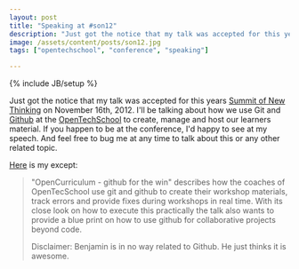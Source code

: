 ```yaml
---
layout: post
title: "Speaking at #son12"
description: "Just got the notice that my talk was accepted for this years [Summit of New Thinking]() on November 16th, 2012. I'll be talking about how we use Git and [Github](https://github.com) at the [OpenTechSchool](http://www.opentechschool.org) to create, manage and host our learners material. If you happen to be at the conference, I'd happy to see at my speech. And feel free to bug me at any time to talk about this or any other related topic."
image: /assets/content/posts/son12.jpg
tags: ["opentechschool", "conference", "speaking"]

---
```

{% include JB/setup %}

Just got the notice that my talk was accepted for this years [Summit of New Thinking]() on November 16th, 2012. I'll be talking about how we use Git and [Github](https://github.com) at the [OpenTechSchool](http://www.opentechschool.org) to create, manage and host our learners material. If you happen to be at the conference, I'd happy to see at my speech. And feel free to bug me at any time to talk about this or any other related topic.

[Here](http://open-strategies.de/sessions/opencurriculum-github-for-the-win) is my except:

> "OpenCurriculum - github for the win" describes how the coaches of OpenTecSchool use git and github to create their workshop materials, track errors and provide fixes during workshops in real time. With its close look on how to execute this practically the talk also wants to provide a blue print on how to use github for collaborative projects beyond code.
>
> Disclaimer: Benjamin is in no way related to Github. He just thinks it is awesome.